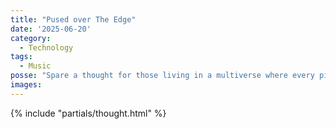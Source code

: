 ```yaml
---
title: "Pused over The Edge"
date: '2025-06-20'
category:
  - Technology
tags:
  - Music
posse: "Spare a thought for those living in a multiverse where every piece of memory storage device comes pre-installed with a copy of U2’s album ‘Songs of Innocence’."
images:
---
```


{% include "partials/thought.html" %}
